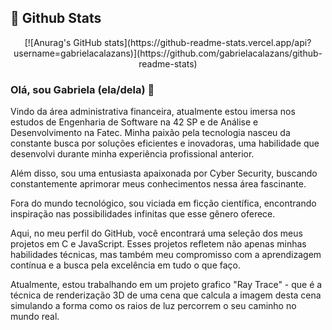 ## 🧮 Github Stats
<div align="center">
[![Anurag's GitHub stats](https://github-readme-stats.vercel.app/api?username=gabrielacalazans)](https://github.com/gabrielacalazans/github-readme-stats)
</div>

### Olá, sou Gabriela (ela/dela) 👋

<!--
**GabrielaCalazans/GabrielaCalazans** is a ✨ _special_ ✨ repository because its `README.md` (this file) appears on your GitHub profile.

Here are some ideas to get you started:

- 🔭 I’m currently working on ...
- 🌱 I’m currently learning ...
- 👯 I’m looking to collaborate on ...
- 🤔 I’m looking for help with ...
- 💬 Ask me about ...
- 📫 How to reach me: ...
- 😄 Pronouns: ...
- ⚡ Fun fact: ...
-->
<div align="left">
<p>Vindo da área administrativa financeira, atualmente estou imersa nos estudos de Engenharia de Software na 42 SP e de Análise e Desenvolvimento na Fatec. Minha paixão pela tecnologia nasceu da constante busca por soluções eficientes e inovadoras, uma habilidade que desenvolvi durante minha experiência profissional anterior. </p>
<p>Além disso, sou uma entusiasta apaixonada por Cyber Security, buscando constantemente aprimorar meus conhecimentos nessa área fascinante.</p> 
<p>Fora do mundo tecnológico, sou viciada em ficção científica, encontrando inspiração nas possibilidades infinitas que esse gênero oferece.</p>
<p>Aqui, no meu perfil do GitHub, você encontrará uma seleção dos meus projetos em C e JavaScript. Esses projetos refletem não apenas minhas habilidades técnicas, mas também meu compromisso com a aprendizagem contínua e a busca pela excelência em tudo o que faço.</p>
</div>
Atualmente, estou trabalhando em um projeto grafico "Ray Trace" - que é a técnica de renderização 3D de uma cena que calcula a imagem desta cena simulando a forma como os raios de luz percorrem o seu caminho no mundo real.
